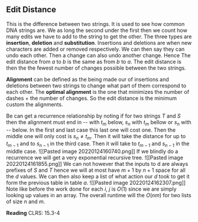 ## Edit Distance
This is the difference between two strings. It is used to see how common DNA strings are. We as long the second under the first then we count how many edits we have to add to the string to get the other. The three types are **insertion**, **deletion** and **substitution**. Insertions and deletions are when new characters are added or removed respectively. We can then say they can undo each other. Then a change can also undo another change. Hence The edit distance from $a$ to $b$ is the same as from $b$ to $a$. The edit distance is then the the fewest number of changes possible between the two strings.

**Alignment** can be defined as the being made our of insertions and deletions between two strings to change what part of them correspond to each other. The **optimal alignment** is the one that minimizes the number of dashes + the number of changes. So the edit distance is the minimum custom the alignments.

Be can get a recurrence relationship by noting if for two strings $T$ and $S$ then the alignment must end in -- with $t_m$ below, $s_n$ with $t_m$ bellow or $s_n$ with -- below. In the first and last case this last one will cost one. Then the middle one will only cost is $s_n\ne t_m$. Then it will take the distance for up to $t_{m-1}$ and to $s_{n-1}$ in the third case. Then it will take to $t_{m-1}$ and $s_{n-1}$ in the middle case.
![[Pasted image 20220124160740.png]]
If we blindly do a recurrence we will get a very exponential recursive tree.
![[Pasted image 20220124161855.png]]
We can not however that the inputs to d are always prefixes of $S$ and $T$ hence we will at most have $m+1$ by $n+1$ space for all the $d$ values. We can then also keep a list of what action our $d$ took to get it form the previous table in table $a$.
![[Pasted image 20220124162307.png]]
Note like before the work done for each $i$, $j$ is $O(1)$ since we are simply looking up values in an array. The overall runtime will the $O(nm)$ for two lists of size $n$ and $m$.

**Reading** CLRS: 15.3-4